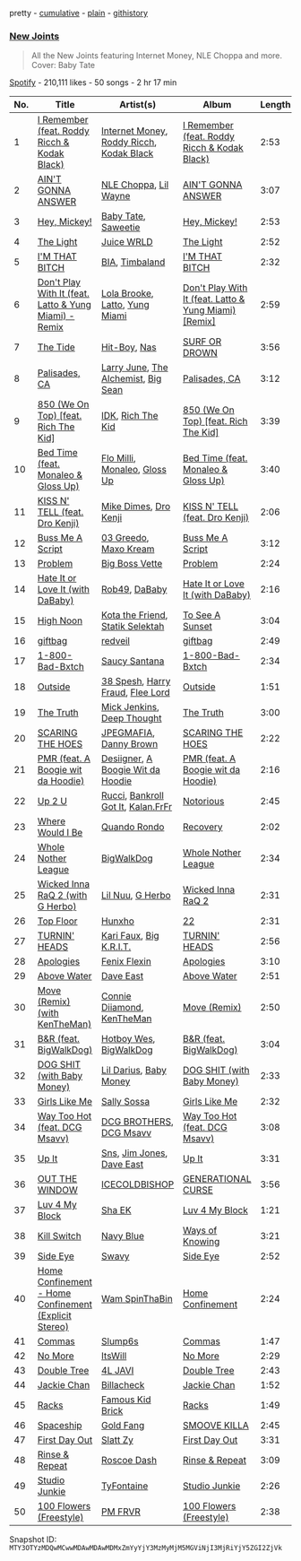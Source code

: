 pretty - [cumulative](/playlists/cumulative/37i9dQZF1DX4SrOBCjlfVi.md) - [plain](/playlists/plain/37i9dQZF1DX4SrOBCjlfVi) - [githistory](https://github.githistory.xyz/mackorone/spotify-playlist-archive/blob/main/playlists/plain/37i9dQZF1DX4SrOBCjlfVi)

### [New Joints](https://open.spotify.com/playlist/37i9dQZF1DX4SrOBCjlfVi)

> All the New Joints featuring Internet Money, NLE Choppa and more\. Cover: Baby Tate

[Spotify](https://open.spotify.com/user/spotify) - 210,111 likes - 50 songs - 2 hr 17 min

| No. | Title | Artist(s) | Album | Length |
|---|---|---|---|---|
| 1 | [I Remember \(feat\. Roddy Ricch & Kodak Black\)](https://open.spotify.com/track/7qAwnjc2qPbpK1gB4VRwXW) | [Internet Money](https://open.spotify.com/artist/6MPCFvOQv5cIGfw3jODMF0), [Roddy Ricch](https://open.spotify.com/artist/757aE44tKEUQEqRuT6GnEB), [Kodak Black](https://open.spotify.com/artist/46SHBwWsqBkxI7EeeBEQG7) | [I Remember \(feat\. Roddy Ricch & Kodak Black\)](https://open.spotify.com/album/3uAsKIks1rWzarn1anRo4K) | 2:53 |
| 2 | [AIN'T GONNA ANSWER](https://open.spotify.com/track/2NV0mpU5YbyJXydzYPgw5O) | [NLE Choppa](https://open.spotify.com/artist/0ErzCpIMyLcjPiwT4elrtZ), [Lil Wayne](https://open.spotify.com/artist/55Aa2cqylxrFIXC767Z865) | [AIN'T GONNA ANSWER](https://open.spotify.com/album/55HRw5hcRFhf3uSljPqZqA) | 3:07 |
| 3 | [Hey, Mickey!](https://open.spotify.com/track/7r6uppLBApzJPMpDmdFoi4) | [Baby Tate](https://open.spotify.com/artist/3IJ21966TwNZI24MwZHMu4), [Saweetie](https://open.spotify.com/artist/6cK3NBO6uP7hh0oyuVELFl) | [Hey, Mickey!](https://open.spotify.com/album/1Qpd1fT9Vgp2uuuZ533By0) | 2:53 |
| 4 | [The Light](https://open.spotify.com/track/6j5BK1cFX9TjJd5EXHGgAn) | [Juice WRLD](https://open.spotify.com/artist/4MCBfE4596Uoi2O4DtmEMz) | [The Light](https://open.spotify.com/album/2thP70nudcFpvmRl3AsYRa) | 2:52 |
| 5 | [I'M THAT BITCH](https://open.spotify.com/track/39uEuUEWsAZtozSQRPlf62) | [BIA](https://open.spotify.com/artist/6veh5zbFpm31XsPdjBgPER), [Timbaland](https://open.spotify.com/artist/5Y5TRrQiqgUO4S36tzjIRZ) | [I'M THAT BITCH](https://open.spotify.com/album/3XZmrh1D5RI5kvz5N6i6Lp) | 2:32 |
| 6 | [Don't Play With It \(feat\. Latto & Yung Miami\) \- Remix](https://open.spotify.com/track/7rl489EKnUgITmkBd6P9zi) | [Lola Brooke](https://open.spotify.com/artist/2Ggj5XNlIb4Lnbqe307FyB), [Latto](https://open.spotify.com/artist/3MdXrJWsbVzdn6fe5JYkSQ), [Yung Miami](https://open.spotify.com/artist/5lbW0rNhFyCiSlClBMYbki) | [Don't Play With It \(feat\. Latto & Yung Miami\) \[Remix\]](https://open.spotify.com/album/6sNVQhQKsiqqxybu2qjpLC) | 2:59 |
| 7 | [The Tide](https://open.spotify.com/track/27N0pJsw7yMwewEEgFdklN) | [Hit\-Boy](https://open.spotify.com/artist/6q3p11nP1p80Ey6LrOOSed), [Nas](https://open.spotify.com/artist/20qISvAhX20dpIbOOzGK3q) | [SURF OR DROWN](https://open.spotify.com/album/4cWnM4WLlf53drLOX90KuQ) | 3:56 |
| 8 | [Palisades, CA](https://open.spotify.com/track/6TMwCGsTOlt796wpmiFIt7) | [Larry June](https://open.spotify.com/artist/1grN0519h2zYqpRtYbDZAl), [The Alchemist](https://open.spotify.com/artist/0eVyjRhzZKke2KFYTcDkeu), [Big Sean](https://open.spotify.com/artist/0c173mlxpT3dSFRgMO8XPh) | [Palisades, CA](https://open.spotify.com/album/4XYsvQ49unoFwRD0mjooPT) | 3:12 |
| 9 | [850 \(We On Top\) \[feat\. Rich The Kid\]](https://open.spotify.com/track/75mPObh81zu09GdVOfRG6l) | [IDK](https://open.spotify.com/artist/6aiFCgyKNwF9Rv5TOxnE8E), [Rich The Kid](https://open.spotify.com/artist/1pPmIToKXyGdsCF6LmqLmI) | [850 \(We On Top\) \[feat\. Rich The Kid\]](https://open.spotify.com/album/0Ow1LzDAS3hCPzGNK9TeOT) | 3:39 |
| 10 | [Bed Time \(feat\. Monaleo & Gloss Up\)](https://open.spotify.com/track/5H7IzRvSCGY2p7jjuCu6g1) | [Flo Milli](https://open.spotify.com/artist/08PvCOlef4xdOr20jFSTPd), [Monaleo](https://open.spotify.com/artist/2sflbTtCirog5VxD6jPAfb), [Gloss Up](https://open.spotify.com/artist/7eDFwYpqsAROCZibWYr5C1) | [Bed Time \(feat\. Monaleo & Gloss Up\)](https://open.spotify.com/album/4c5Sf3ULy1kAbqD0DGIFFy) | 3:40 |
| 11 | [KISS N' TELL \(feat\. Dro Kenji\)](https://open.spotify.com/track/4nZ4aGaAixvW9D7TethGee) | [Mike Dimes](https://open.spotify.com/artist/6rIaHuCIUu32uj2CjlEBN3), [Dro Kenji](https://open.spotify.com/artist/46fHMu9KxdQwcGV9xI1L9R) | [KISS N' TELL \(feat\. Dro Kenji\)](https://open.spotify.com/album/6v6K6TQa2Scbn2OKhDCnDp) | 2:06 |
| 12 | [Buss Me A Script](https://open.spotify.com/track/7A2Yyh5xyiyTmk41QzhspS) | [03 Greedo](https://open.spotify.com/artist/0FtsMKmZEq8fBWqdSOWtqp), [Maxo Kream](https://open.spotify.com/artist/6xS5PpBWaVYraexEkEjjXv) | [Buss Me A Script](https://open.spotify.com/album/0QreedHihbyfwNetMqo0yA) | 3:12 |
| 13 | [Problem](https://open.spotify.com/track/7LFN9ERrNzpsVg5BYcJCqt) | [Big Boss Vette](https://open.spotify.com/artist/6fKiutMtRIcxi4zEau0BuI) | [Problem](https://open.spotify.com/album/3OTsLgRdYM4OMNa8U4TaIq) | 2:24 |
| 14 | [Hate It or Love It \(with DaBaby\)](https://open.spotify.com/track/1GyoJBAjrIkVkPdcl7yCn3) | [Rob49](https://open.spotify.com/artist/1jBoSSrbz9n4ehQWA4cZgB), [DaBaby](https://open.spotify.com/artist/4r63FhuTkUYltbVAg5TQnk) | [Hate It or Love It \(with DaBaby\)](https://open.spotify.com/album/5ikRefLmkwyGl5UEVyQTCX) | 2:16 |
| 15 | [High Noon](https://open.spotify.com/track/03gTp2zMOTL36xDsfzgJlh) | [Kota the Friend](https://open.spotify.com/artist/2AfU5LYBVCiCtuCCfM7uVX), [Statik Selektah](https://open.spotify.com/artist/5v0XTlB9FqNvfBfnw8n5b0) | [To See A Sunset](https://open.spotify.com/album/5rJ8SJ38ask8SN4ftwxvWS) | 3:04 |
| 16 | [giftbag](https://open.spotify.com/track/1xi2Knd4pP48wp0Jxy5Frk) | [redveil](https://open.spotify.com/artist/5BwsX8bXOFC1YnqSlyfOKM) | [giftbag](https://open.spotify.com/album/4GPhMblkfeLwJkTXDxaYBx) | 2:49 |
| 17 | [1\-800\-Bad\-Bxtch](https://open.spotify.com/track/3AzmPUPk59zgO3XURjGJ8R) | [Saucy Santana](https://open.spotify.com/artist/2NfwGBr2swqZ1rzE3kAV23) | [1\-800\-Bad\-Bxtch](https://open.spotify.com/album/5O7UiT5zB3iC2gqbQGpUUP) | 2:34 |
| 18 | [Outside](https://open.spotify.com/track/2PDuJhsbXd88akE6VejIFK) | [38 Spesh](https://open.spotify.com/artist/32cT1WQRSDg4xsReG7eqyT), [Harry Fraud](https://open.spotify.com/artist/37ASGd4rWpHjuVonnYAN6S), [Flee Lord](https://open.spotify.com/artist/3I6neO2jiyMa8arh6JBe7e) | [Outside](https://open.spotify.com/album/3c8EDoT5199n5XXwfgp3v4) | 1:51 |
| 19 | [The Truth](https://open.spotify.com/track/4s9jU8Krr0ICOhOF7JoBGX) | [Mick Jenkins](https://open.spotify.com/artist/1FvjvACFvko2Z91IvDljrx), [Deep Thought](https://open.spotify.com/artist/1CRTa2b81vACLSOWujVMbk) | [The Truth](https://open.spotify.com/album/3wktvqh1FbUuP3KMSeYvWA) | 3:00 |
| 20 | [SCARING THE HOES](https://open.spotify.com/track/5L0QxWi5Jo4gjw4yHR0kP1) | [JPEGMAFIA](https://open.spotify.com/artist/6yJ6QQ3Y5l0s0tn7b0arrO), [Danny Brown](https://open.spotify.com/artist/7aA592KWirLsnfb5ulGWvU) | [SCARING THE HOES](https://open.spotify.com/album/2W8QmJ48TFvnkjrrQOHDBR) | 2:22 |
| 21 | [PMR \(feat\. A Boogie wit da Hoodie\)](https://open.spotify.com/track/72etwrPRuhvISzuCc9w81f) | [Desiigner](https://open.spotify.com/artist/7pFeBzX627ff0VnN6bxPR4), [A Boogie Wit da Hoodie](https://open.spotify.com/artist/31W5EY0aAly4Qieq6OFu6I) | [PMR \(feat\. A Boogie wit da Hoodie\)](https://open.spotify.com/album/64QGA3ueY3dG8RZvmolsgI) | 2:16 |
| 22 | [Up 2 U](https://open.spotify.com/track/3qNSaMXqJxfcvHDw4aSZ0Y) | [Rucci](https://open.spotify.com/artist/7q836WTO8OHUS85E2RyxxA), [Bankroll Got It](https://open.spotify.com/artist/42H2ObFiITAP87vskCGIh5), [Kalan.FrFr](https://open.spotify.com/artist/47TMF0JlFsz01KilGzc5Ly) | [Notorious](https://open.spotify.com/album/2jFfZQtfv4KzEhIfb2sewo) | 2:45 |
| 23 | [Where Would I Be](https://open.spotify.com/track/1pExjTeIPJsPj26mpJOofO) | [Quando Rondo](https://open.spotify.com/artist/4IprNlQiJZUUJhDl0fL2SL) | [Recovery](https://open.spotify.com/album/4IKYFT82MQSmLwoz7gW6YT) | 2:02 |
| 24 | [Whole Nother League](https://open.spotify.com/track/42aR8AeISrUmz2g3uISrvb) | [BigWalkDog](https://open.spotify.com/artist/5RivQkx7CAT7TSVFJKvbDz) | [Whole Nother League](https://open.spotify.com/album/247OXdx4UMTpuL2gi5hulJ) | 2:34 |
| 25 | [Wicked Inna RaQ 2 \(with G Herbo\)](https://open.spotify.com/track/0C4cunXxLICqzrxhYWorP0) | [Lil Nuu](https://open.spotify.com/artist/4BcULtFSsSVrAC5TbjPHWE), [G Herbo](https://open.spotify.com/artist/5QdEbQJ3ylBnc3gsIASAT5) | [Wicked Inna RaQ 2](https://open.spotify.com/album/5sDveIPYQRR3qMI6KNV54x) | 2:31 |
| 26 | [Top Floor](https://open.spotify.com/track/7fdhQp6KBcdDr2YDivkSXX) | [Hunxho](https://open.spotify.com/artist/508weSx4HBumrGggFmc7br) | [22](https://open.spotify.com/album/4TW6x0syAiUloUgqLco6eg) | 2:31 |
| 27 | [TURNIN' HEADS](https://open.spotify.com/track/3MT8ekypV5xYBLstqFpDkV) | [Kari Faux](https://open.spotify.com/artist/4c2ighP1wj8E5dVGJDCOiB), [Big K.R.I.T.](https://open.spotify.com/artist/0CKa42Jqrc9fSFbDjePaXP) | [TURNIN' HEADS](https://open.spotify.com/album/2vEstBvc73vJEJ39gFwE50) | 2:56 |
| 28 | [Apologies](https://open.spotify.com/track/0E1xO4LIXWBRxSaKVtls87) | [Fenix Flexin](https://open.spotify.com/artist/63GIj2yhFvX1Bzphb9JgVb) | [Apologies](https://open.spotify.com/album/3AhD9hkjE5CNI5fwA8iqOP) | 3:10 |
| 29 | [Above Water](https://open.spotify.com/track/1CukLFTHUU14jP0aCImrgs) | [Dave East](https://open.spotify.com/artist/7e10JUMF7MJmmwYpnTSMI5) | [Above Water](https://open.spotify.com/album/0ek3Mj5Ptxr1ens0OlhYnx) | 2:51 |
| 30 | [Move \(Remix\) \(with KenTheMan\)](https://open.spotify.com/track/4ZB1XkV5RBj7fGcPfNCRDb) | [Connie Diiamond](https://open.spotify.com/artist/0XJA8RpM6VgQeIYzjnP8wK), [KenTheMan](https://open.spotify.com/artist/6o4O5GX5kOWAGXtZUedxo3) | [Move \(Remix\)](https://open.spotify.com/album/2auMLHZt7nKNinSmNHZC7i) | 2:50 |
| 31 | [B&R \(feat\. BigWalkDog\)](https://open.spotify.com/track/3LXWUXFiy0hJEZfVbEjxir) | [Hotboy Wes](https://open.spotify.com/artist/2Lgyk37aJufoDDSoU4S5nO), [BigWalkDog](https://open.spotify.com/artist/5RivQkx7CAT7TSVFJKvbDz) | [B&R \(feat\. BigWalkDog\)](https://open.spotify.com/album/5WsoZswzRzcqcwzKEqmsSS) | 3:04 |
| 32 | [DOG SHIT \(with Baby Money\)](https://open.spotify.com/track/4f6whET6RFEWTy4dYmQF3n) | [Lil Darius](https://open.spotify.com/artist/2QFzplw4w06o3HuBhjrPnn), [Baby Money](https://open.spotify.com/artist/1AMm82jgWgkDpczxW5DMjn) | [DOG SHIT \(with Baby Money\)](https://open.spotify.com/album/5ZgGsUpnQnowHb4X9GMaIn) | 2:33 |
| 33 | [Girls Like Me](https://open.spotify.com/track/2Tw5jxUrzIj8pXcjqTcM5Y) | [Sally Sossa](https://open.spotify.com/artist/58q28H7IgX06YXkPvUtGgR) | [Girls Like Me](https://open.spotify.com/album/0jIMH8Qpq1lLMwTZQeBnpW) | 2:32 |
| 34 | [Way Too Hot \(feat\. DCG Msavv\)](https://open.spotify.com/track/0gbJ0BNVj4Oq2bV8abqnc3) | [DCG BROTHERS](https://open.spotify.com/artist/7MP0JM4me8DNocS55hbd2J), [DCG Msavv](https://open.spotify.com/artist/0UXXT0Mk3hY49GSk9VyUmU) | [Way Too Hot \(feat\. DCG Msavv\)](https://open.spotify.com/album/0ShHKHwRejTIbAG4BSkFIP) | 3:08 |
| 35 | [Up It](https://open.spotify.com/track/1LLdw50jSFEG7CaLQa4drf) | [Sns](https://open.spotify.com/artist/7EPOTd0v6jTEzHAiJ8xANB), [Jim Jones](https://open.spotify.com/artist/6AMa1VFQ7qCi61tCRtVWXe), [Dave East](https://open.spotify.com/artist/7e10JUMF7MJmmwYpnTSMI5) | [Up It](https://open.spotify.com/album/3VFcPclPIxF3mQml3QDUUC) | 3:31 |
| 36 | [OUT THE WINDOW](https://open.spotify.com/track/25d7Trux92YqeS1iZpa0TN) | [ICECOLDBISHOP](https://open.spotify.com/artist/04zbRSHjzlQYvV31SW7qZ4) | [GENERATIONAL CURSE](https://open.spotify.com/album/4eEU0y6UgZnMw4rqSV2xBs) | 3:56 |
| 37 | [Luv 4 My Block](https://open.spotify.com/track/7M1kT1qfYZjE8L2Bik8eUO) | [Sha EK](https://open.spotify.com/artist/3jVAqTL4NbB88q4lj94VX9) | [Luv 4 My Block](https://open.spotify.com/album/6HV4YhvKzdeFJaHKaIB594) | 1:21 |
| 38 | [Kill Switch](https://open.spotify.com/track/6L7vf5MEgmwnfkSnNdI84y) | [Navy Blue](https://open.spotify.com/artist/5qRbfEf4Ooo19aRXKQzvUV) | [Ways of Knowing](https://open.spotify.com/album/65buOcLOPAzBGLeW46tIDO) | 3:21 |
| 39 | [Side Eye](https://open.spotify.com/track/3nrPLwBP7AXFjjUV9XHkaI) | [Swavy](https://open.spotify.com/artist/6CHTgEfOTvm5flR5Cpzw0I) | [Side Eye](https://open.spotify.com/album/51vLXSdhW3vNQpqun8BoF6) | 2:52 |
| 40 | [Home Confinement \- Home Confinement \(Explicit Stereo\)](https://open.spotify.com/track/2X7wRcHcXWAKZQA4jmtEsM) | [Wam SpinThaBin](https://open.spotify.com/artist/1vljqWKOCEBTIA9mhCaCCt) | [Home Confinement](https://open.spotify.com/album/44c4kyJ4lyuV70ScTrOwbx) | 2:24 |
| 41 | [Commas](https://open.spotify.com/track/3IM8sdoY61ppCc4l3edWdy) | [Slump6s](https://open.spotify.com/artist/63ELR8SMfqu8EH9eXqCt9j) | [Commas](https://open.spotify.com/album/0OTPgVM3oUkFwyMwrXdp2B) | 1:47 |
| 42 | [No More](https://open.spotify.com/track/2ew6Sp4DaM7K3zqgQK3hDc) | [ItsWill](https://open.spotify.com/artist/4OiW70QEFqUjcIksQm6EPe) | [No More](https://open.spotify.com/album/0ivFRiA5GHzoE7OiM3GNum) | 2:29 |
| 43 | [Double Tree](https://open.spotify.com/track/4z3lSW7uLPNAGwW3erymqz) | [4L JAVI](https://open.spotify.com/artist/6G4OzVMmNRMt8q6aPTKV3a) | [Double Tree](https://open.spotify.com/album/4luJh4nzTK6VFqILyqLM32) | 2:43 |
| 44 | [Jackie Chan](https://open.spotify.com/track/0in5mxxYYegP6w1lRuKS8u) | [Billacheck](https://open.spotify.com/artist/4UfNNfhp5pt4iQcF4TMKMH) | [Jackie Chan](https://open.spotify.com/album/1KHwTiHH1uVwHy04DS0Tj3) | 1:52 |
| 45 | [Racks](https://open.spotify.com/track/3jplxbZlmchbU4SBe44YaS) | [Famous Kid Brick](https://open.spotify.com/artist/2reMcGkhB81Dwm8ywl8qB3) | [Racks](https://open.spotify.com/album/0TDfPLBghrjTnznzjxibKc) | 1:49 |
| 46 | [Spaceship](https://open.spotify.com/track/5PNLuATNp9KSGYIG7c1n0o) | [Gold Fang](https://open.spotify.com/artist/1e8lOc1h26CVBSGh3iiW7M) | [SMOOVE KILLA](https://open.spotify.com/album/0xbefplN6nQ5af0mMGHpXK) | 2:45 |
| 47 | [First Day Out](https://open.spotify.com/track/52mdAXAmUjnqtbSXv6MD9L) | [Slatt Zy](https://open.spotify.com/artist/2PCrvJNRI8qGLtz9QwL7fq) | [First Day Out](https://open.spotify.com/album/3RKDpddRlXs0r6sSEYQxlH) | 3:31 |
| 48 | [Rinse & Repeat](https://open.spotify.com/track/3umDjpGKQYyfjybrDE7WMm) | [Roscoe Dash](https://open.spotify.com/artist/0bfX8pF8kuHNCs57Ms4jZb) | [Rinse & Repeat](https://open.spotify.com/album/0JkCb2LHSZ8OZcz1H8md4F) | 3:09 |
| 49 | [Studio Junkie](https://open.spotify.com/track/2hnijnBaiR6v7NmvYB3me2) | [TyFontaine](https://open.spotify.com/artist/3U1jsFYwwJHv7VB4Frf3F4) | [Studio Junkie](https://open.spotify.com/album/7dgC3SvEf9lxsYhbc27Lwm) | 2:26 |
| 50 | [100 Flowers \(Freestyle\)](https://open.spotify.com/track/0tLosCQJpNoOUKlstKU1pq) | [PM FRVR](https://open.spotify.com/artist/4SmRyrJ26FTrDKG2OwDr3X) | [100 Flowers \(Freestyle\)](https://open.spotify.com/album/4GeaEHdm887jkFBmJkcX4s) | 2:38 |

Snapshot ID: `MTY3OTYzMDQwMCwwMDAwMDAwMDMxZmYyYjY3MzMyMjM5MGViNjI3MjRiYjY5ZGI2ZjVk`

